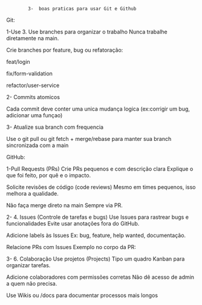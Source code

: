             3-  boas praticas para usar Git e Github
Git:

1-Use 3. Use branches para organizar o trabalho
Nunca trabalhe diretamente na main.

Crie branches por feature, bug ou refatoração:

feat/login

fix/form-validation

refactor/user-service

2- Commits atomicos

Cada commit deve conter uma unica mudança logica
(ex:corrigir um bug, adicionar uma funçao)

3- Atualize sua branch com frequencia

Use o git pull ou git fetch + merge/rebase para manter sua branch sincronizada com a main

GitHub: 

1-Pull Requests (PRs)
Crie PRs pequenos e com descrição clara
Explique o que foi feito, por quê e o impacto.

Solicite revisões de código (code reviews)
Mesmo em times pequenos, isso melhora a qualidade.

Não faça merge direto na main
Sempre via PR.

2- 4. Issues (Controle de tarefas e bugs)
Use Issues para rastrear bugs e funcionalidades
Evite usar anotações fora do GitHub.

Adicione labels às Issues
Ex: bug, feature, help wanted, documentação.

Relacione PRs com Issues
Exemplo no corpo da PR:

3-  6. Colaboração
Use projetos (Projects)
Tipo um quadro Kanban para organizar tarefas.

Adicione colaboradores com permissões corretas
Não dê acesso de admin a quem não precisa.

Use Wikis ou /docs para documentar processos mais longos

